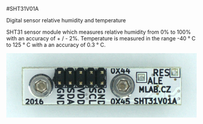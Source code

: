 <!--- PrjInfo ---> <!--- Please remove this line after manually editing --->
<!--- 00a56be08b96043df9e37d6aff7b6990 --->
<!--- Created:20170111-16:38: ---> 
<!--- Author:Mlab: ---> 
<!--- AuthorEmail:mlab@mlab.cz: ---> 
<!--- Tags:imported: ---> 
<!--- Ust:http://www.ust.cz/shop/product_info.php?cPath=22_28&products_id=267: ---> 
<!--- Name:SHT31V01A: --->
#SHT31V01A 
<!--- LongName --->
Digital sensor relative humidity and temperature
<!--- ELongName ---> 

<!--- Lead --->
SHT31 sensor module which measures relative humidity from 0% to 100% with an accuracy of + / - 2%. Temperature is measured in the range -40 ° C to 125 ° C with a  an accuracy of 0.3 ° C.
<!--- ELead ---> 

![LeadImg](DOC/SRC/img/SHT31V01A_top_big.jpg) 


​
​
<!--- Description --->
<!--- EDescription --->
<!--- Content --->
<!--- EContent --->
            